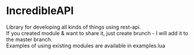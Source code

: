 # IncredibleAPI

Library for developing all kinds of things using rest-api.  
If you created module & want to share it, just create brunch - I will add it to the master branch.  
Examples of using existing modules are available in examples.lua
